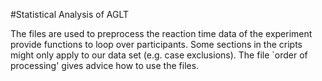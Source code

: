 #Statistical Analysis of AGLT

The files are used to preprocess the reaction time data of the experiment provide functions to loop over participants. 
Some sections in the cripts might only apply to our data set (e.g. case exclusions). 
The file `order of processing' gives advice how to use the files.
